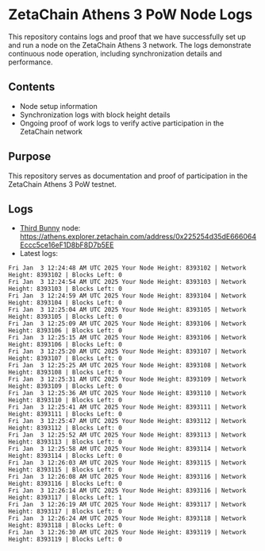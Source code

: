 # ZetaChain Athens 3 PoW Node Logs
This repository contains logs and proof that we have successfully set up and run a node on the ZetaChain Athens 3 network. The logs demonstrate continuous node operation, including synchronization details and performance.

## Contents
- Node setup information
- Synchronization logs with block height details
- Ongoing proof of work logs to verify active participation in the ZetaChain network

## Purpose
This repository serves as documentation and proof of participation in the ZetaChain Athens 3 PoW testnet.

## Logs

- [Third Bunny](https://thirdbunny.xyz/) node: https://athens.explorer.zetachain.com/address/0x225254d35dE666064Eccc5ce16eF1D8bF8D7b5EE
- Latest logs:
```
Fri Jan  3 12:24:48 AM UTC 2025 Your Node Height: 8393102 | Network Height: 8393102 | Blocks Left: 0
Fri Jan  3 12:24:54 AM UTC 2025 Your Node Height: 8393103 | Network Height: 8393103 | Blocks Left: 0
Fri Jan  3 12:24:59 AM UTC 2025 Your Node Height: 8393104 | Network Height: 8393104 | Blocks Left: 0
Fri Jan  3 12:25:04 AM UTC 2025 Your Node Height: 8393105 | Network Height: 8393105 | Blocks Left: 0
Fri Jan  3 12:25:09 AM UTC 2025 Your Node Height: 8393106 | Network Height: 8393106 | Blocks Left: 0
Fri Jan  3 12:25:15 AM UTC 2025 Your Node Height: 8393106 | Network Height: 8393106 | Blocks Left: 0
Fri Jan  3 12:25:20 AM UTC 2025 Your Node Height: 8393107 | Network Height: 8393107 | Blocks Left: 0
Fri Jan  3 12:25:25 AM UTC 2025 Your Node Height: 8393108 | Network Height: 8393108 | Blocks Left: 0
Fri Jan  3 12:25:31 AM UTC 2025 Your Node Height: 8393109 | Network Height: 8393109 | Blocks Left: 0
Fri Jan  3 12:25:36 AM UTC 2025 Your Node Height: 8393110 | Network Height: 8393110 | Blocks Left: 0
Fri Jan  3 12:25:41 AM UTC 2025 Your Node Height: 8393111 | Network Height: 8393111 | Blocks Left: 0
Fri Jan  3 12:25:47 AM UTC 2025 Your Node Height: 8393112 | Network Height: 8393112 | Blocks Left: 0
Fri Jan  3 12:25:52 AM UTC 2025 Your Node Height: 8393113 | Network Height: 8393113 | Blocks Left: 0
Fri Jan  3 12:25:58 AM UTC 2025 Your Node Height: 8393114 | Network Height: 8393114 | Blocks Left: 0
Fri Jan  3 12:26:03 AM UTC 2025 Your Node Height: 8393115 | Network Height: 8393115 | Blocks Left: 0
Fri Jan  3 12:26:08 AM UTC 2025 Your Node Height: 8393116 | Network Height: 8393116 | Blocks Left: 0
Fri Jan  3 12:26:14 AM UTC 2025 Your Node Height: 8393116 | Network Height: 8393117 | Blocks Left: 1
Fri Jan  3 12:26:19 AM UTC 2025 Your Node Height: 8393117 | Network Height: 8393117 | Blocks Left: 0
Fri Jan  3 12:26:24 AM UTC 2025 Your Node Height: 8393118 | Network Height: 8393118 | Blocks Left: 0
Fri Jan  3 12:26:30 AM UTC 2025 Your Node Height: 8393119 | Network Height: 8393119 | Blocks Left: 0
```
